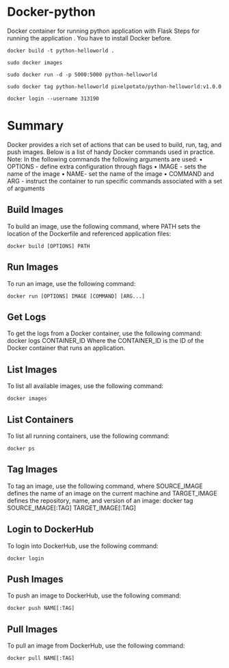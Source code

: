 # Docker-python
Docker container for running python application with Flask
Steps for running the application . You have to install Docker before.

```
docker build -t python-helloworld .
```
```
sudo docker images
```
```
sudo docker run -d -p 5000:5000 python-helloworld
```
```
sudo docker tag python-helloworld pixelpotato/python-helloworld:v1.0.0
```
```
docker login --username 313190
```

# Summary

Docker provides a rich set of actions that can be used to build, run, tag, and push images. Below is a list of handy Docker commands used in practice.
Note: In the following commands the following arguments are used:
•	OPTIONS - define extra configuration through flags
•	IMAGE - sets the name of the image
•	NAME- set the name of the image
•	COMMAND and ARG - instruct the container to run specific commands associated with a set of arguments

## Build Images

To build an image, use the following command, where PATH sets the location of the Dockerfile and referenced application files:

```
docker build [OPTIONS] PATH
```

## Run Images

To run an image, use the following command:

```
docker run [OPTIONS] IMAGE [COMMAND] [ARG...]
```

## Get Logs

To get the logs from a Docker container, use the following command:
docker logs CONTAINER_ID
Where the CONTAINER_ID is the ID of the Docker container that runs an application.

## List Images

To list all available images, use the following command:

```
docker images
```

## List Containers

To list all running containers, use the following command:

```
docker ps
```

## Tag Images

To tag an image, use the following command, where SOURCE_IMAGE defines the name of an image on the current machine and TARGET_IMAGE defines the repository, name, and version of an image:
docker tag SOURCE_IMAGE[:TAG] TARGET_IMAGE[:TAG]

## Login to DockerHub

To login into DockerHub, use the following command:

```
docker login
```

## Push Images
To push an image to DockerHub, use the following command:

```
docker push NAME[:TAG]
```

## Pull Images

To pull an image from DockerHub, use the following command:

```
docker pull NAME[:TAG]
```


